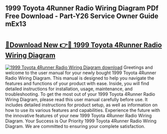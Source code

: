 ## 1999 Toyota 4Runner Radio Wiring Diagram PDf Free Download - Part-Y26 Service Owner Guide mEx13

# <h2><a href="http://dfsy28.blite.top/?on=1999+Toyota+4Runner+Radio+Wiring+Diagram">🔗Download New 👉🔴 1999 Toyota 4Runner Radio Wiring Diagram</a></h2>

[![1999 Toyota 4Runner Radio Wiring Diagram download](https://i.imgur.com/lujVjoI.png)](http://dfsy28.blite.top/?on=1999+Toyota+4Runner+Radio+Wiring+Diagram)
Greetings and welcome to the user manual for your newly bought 1999 Toyota 4Runner Radio Wiring Diagram. This manual is designed to help you navigate the features and functions of your product with ease. Inside, you will find detailed instructions for installation, usage, maintenance, and troubleshooting. To get the most out of your 1999 Toyota 4Runner Radio Wiring Diagram, please read this user manual carefully before use. It includes detailed instructions for product setup, as well as information on how to use its various features and capabilities. Experience the future with the innovative features of your new 1999 Toyota 4Runner Radio Wiring Diagram. Your Success is Our Priority 1999 Toyota 4Runner Radio Wiring Diagram. We are committed to ensuring your complete satisfaction.
